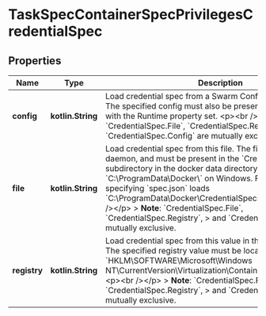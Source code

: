 # TaskSpecContainerSpecPrivilegesCredentialSpec

## Properties

| Name         | Type              | Description                                                                                                                                                                                                                                                                                                                                                                                                                                                                                                                                                | Notes      |
|--------------|-------------------|------------------------------------------------------------------------------------------------------------------------------------------------------------------------------------------------------------------------------------------------------------------------------------------------------------------------------------------------------------------------------------------------------------------------------------------------------------------------------------------------------------------------------------------------------------|------------|
| **config**   | **kotlin.String** | Load credential spec from a Swarm Config with the given ID. The specified config must also be present in the Configs field with the Runtime property set.  &lt;p&gt;&lt;br /&gt;&lt;/p&gt;   &gt; **Note**: &#x60;CredentialSpec.File&#x60;, &#x60;CredentialSpec.Registry&#x60;, &gt; and &#x60;CredentialSpec.Config&#x60; are mutually exclusive.                                                                                                                                                                                                       | [optional] |
| **file**     | **kotlin.String** | Load credential spec from this file. The file is read by the daemon, and must be present in the &#x60;CredentialSpecs&#x60; subdirectory in the docker data directory, which defaults to &#x60;C:\\ProgramData\\Docker\\&#x60; on Windows.  For example, specifying &#x60;spec.json&#x60; loads &#x60;C:\\ProgramData\\Docker\\CredentialSpecs\\spec.json&#x60;.  &lt;p&gt;&lt;br /&gt;&lt;/p&gt;  &gt; **Note**: &#x60;CredentialSpec.File&#x60;, &#x60;CredentialSpec.Registry&#x60;, &gt; and &#x60;CredentialSpec.Config&#x60; are mutually exclusive. | [optional] |
| **registry** | **kotlin.String** | Load credential spec from this value in the Windows registry. The specified registry value must be located in:  &#x60;HKLM\\SOFTWARE\\Microsoft\\Windows NT\\CurrentVersion\\Virtualization\\Containers\\CredentialSpecs&#x60;  &lt;p&gt;&lt;br /&gt;&lt;/p&gt;   &gt; **Note**: &#x60;CredentialSpec.File&#x60;, &#x60;CredentialSpec.Registry&#x60;, &gt; and &#x60;CredentialSpec.Config&#x60; are mutually exclusive.                                                                                                                                  | [optional] |



